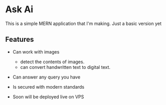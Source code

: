 # Ask Ai

This is a simple MERN application that I'm making. Just a basic version yet

## Features

* Can work with images
    - detect the contents of images.
    - can convert handwritten text to digital text.

* Can answer any query you have

* Is secured with modern standards

* Soon will be deployed live on VPS 

